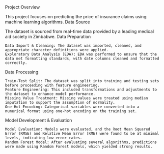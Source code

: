 Project Overview

This project focuses on predicting the price of insurance claims using machine learning algorithms.
Data Source

The dataset is sourced from real-time data provided by a leading medical aid society in Zimbabwe.
Data Preparation

    Data Import & Cleaning: The dataset was imported, cleaned, and appropriate character definitions were applied.
    Exploratory Data Analysis (EDA): EDA was performed to ensure that the data met formatting standards, with date columns cleaned and formatted correctly.

Data Processing

    Train-Test Split: The dataset was split into training and testing sets before proceeding with feature engineering.
    Feature Engineering: This included transformations and adjustments to the dataset to enhance model performance.
    Missing Value Treatment: Missing values were treated using median imputation to support the assumption of normality.
    One-Hot Encoding: Categorical variables were converted into a numerical format using one-hot encoding on the training set.

Model Development & Evaluation

    Model Evaluation: Models were evaluated, and the Root Mean Squared Error (RMSE) and Relative Mean Error (RME) were found to be at minimal levels, indicating low error rates.
    Random Forest Model: After evaluating several algorithms, predictions were made using Random Forest models, which yielded strong results.
